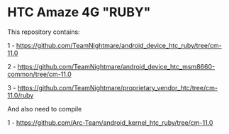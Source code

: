 HTC Amaze 4G "RUBY"
===================


This repository contains:


1 - https://github.com/TeamNightmare/android_device_htc_ruby/tree/cm-11.0

2 - https://github.com/TeamNightmare/android_device_htc_msm8660-common/tree/cm-11.0

3 - https://github.com/TeamNightmare/proprietary_vendor_htc/tree/cm-11.0/ruby



And also need to compile


1 - https://github.com/Arc-Team/android_kernel_htc_ruby/tree/cm-11.0
